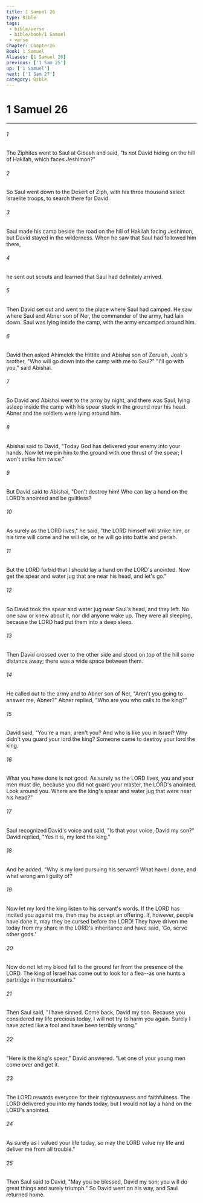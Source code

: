 ```yaml
---
title: 1 Samuel 26
type: Bible
tags:
 - bible/verse
 - bible/book/1 Samuel
 - verse
Chapter: Chapter26
Book: 1 Samuel
Aliases: [1 Samuel 26]
previous: ['1 Sam 25']
up: ['1 Samuel']
next: ['1 Sam 27']
category: Bible
---
```

# 1 Samuel 26

***


###### 1 
The Ziphites went to Saul at Gibeah and said, "Is not David hiding on the hill of Hakilah, which faces Jeshimon?" 

###### 2 
So Saul went down to the Desert of Ziph, with his three thousand select Israelite troops, to search there for David. 

###### 3 
Saul made his camp beside the road on the hill of Hakilah facing Jeshimon, but David stayed in the wilderness. When he saw that Saul had followed him there, 

###### 4 
he sent out scouts and learned that Saul had definitely arrived. 

###### 5 
Then David set out and went to the place where Saul had camped. He saw where Saul and Abner son of Ner, the commander of the army, had lain down. Saul was lying inside the camp, with the army encamped around him. 

###### 6 
David then asked Ahimelek the Hittite and Abishai son of Zeruiah, Joab's brother, "Who will go down into the camp with me to Saul?" "I'll go with you," said Abishai. 

###### 7 
So David and Abishai went to the army by night, and there was Saul, lying asleep inside the camp with his spear stuck in the ground near his head. Abner and the soldiers were lying around him. 

###### 8 
Abishai said to David, "Today God has delivered your enemy into your hands. Now let me pin him to the ground with one thrust of the spear; I won't strike him twice." 

###### 9 
But David said to Abishai, "Don't destroy him! Who can lay a hand on the LORD's anointed and be guiltless? 

###### 10 
As surely as the LORD lives," he said, "the LORD himself will strike him, or his time will come and he will die, or he will go into battle and perish. 

###### 11 
But the LORD forbid that I should lay a hand on the LORD's anointed. Now get the spear and water jug that are near his head, and let's go." 

###### 12 
So David took the spear and water jug near Saul's head, and they left. No one saw or knew about it, nor did anyone wake up. They were all sleeping, because the LORD had put them into a deep sleep. 

###### 13 
Then David crossed over to the other side and stood on top of the hill some distance away; there was a wide space between them. 

###### 14 
He called out to the army and to Abner son of Ner, "Aren't you going to answer me, Abner?" Abner replied, "Who are you who calls to the king?" 

###### 15 
David said, "You're a man, aren't you? And who is like you in Israel? Why didn't you guard your lord the king? Someone came to destroy your lord the king. 

###### 16 
What you have done is not good. As surely as the LORD lives, you and your men must die, because you did not guard your master, the LORD's anointed. Look around you. Where are the king's spear and water jug that were near his head?" 

###### 17 
Saul recognized David's voice and said, "Is that your voice, David my son?" David replied, "Yes it is, my lord the king." 

###### 18 
And he added, "Why is my lord pursuing his servant? What have I done, and what wrong am I guilty of? 

###### 19 
Now let my lord the king listen to his servant's words. If the LORD has incited you against me, then may he accept an offering. If, however, people have done it, may they be cursed before the LORD! They have driven me today from my share in the LORD's inheritance and have said, 'Go, serve other gods.' 

###### 20 
Now do not let my blood fall to the ground far from the presence of the LORD. The king of Israel has come out to look for a flea--as one hunts a partridge in the mountains." 

###### 21 
Then Saul said, "I have sinned. Come back, David my son. Because you considered my life precious today, I will not try to harm you again. Surely I have acted like a fool and have been terribly wrong." 

###### 22 
"Here is the king's spear," David answered. "Let one of your young men come over and get it. 

###### 23 
The LORD rewards everyone for their righteousness and faithfulness. The LORD delivered you into my hands today, but I would not lay a hand on the LORD's anointed. 

###### 24 
As surely as I valued your life today, so may the LORD value my life and deliver me from all trouble." 

###### 25 
Then Saul said to David, "May you be blessed, David my son; you will do great things and surely triumph." So David went on his way, and Saul returned home. 
